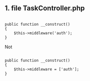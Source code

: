 ## 1. file TaskController.php
<pre><code>
public function __construct()
{
    $this->middleware('auth');
}
</code></pre>
Not
<pre><code>
public function __construct()
{
    $this->middleware = ['auth'];
}
</code></pre>
